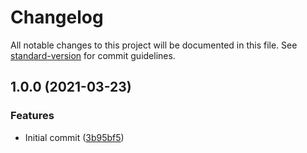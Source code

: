 # Changelog

All notable changes to this project will be documented in this file. See [standard-version](https://github.com/conventional-changelog/standard-version) for commit guidelines.

## 1.0.0 (2021-03-23)


### Features

* Initial commit ([3b95bf5](https://github.com/danielcerongrajales/Sheets_side/commit/3b95bf557be30198e20c81af2ff141bcd06699cc))
